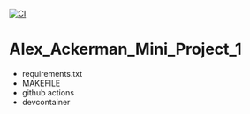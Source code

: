 [![CI](https://github.com/nogibjj/Alex_Ackerman_Mini_Project_1/actions/workflows/hello.yml/badge.svg)](https://github.com/nogibjj/Alex_Ackerman_Mini_Project_1/actions/workflows/hello.yml)

# Alex_Ackerman_Mini_Project_1

- requirements.txt
- MAKEFILE
- github actions
- devcontainer
